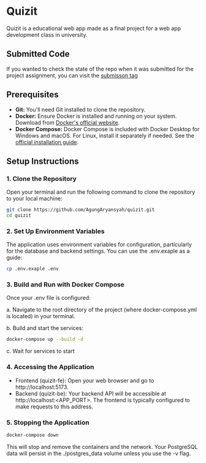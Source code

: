 # Quizit

Quizit is a educational web app made as a final project for a web app development class in university.

## **Submitted Code**

If you wanted to check the state of the repo when it was submitted for the project assignment, you can visit the [submisson tag](https://github.com/AgungAryansyah/quizit/releases/tag/submission)

## Prerequisites

* **Git:** You'll need Git installed to clone the repository.
* **Docker:** Ensure Docker is installed and running on your system. Download from [Docker's official website](https://www.docker.com/products/docker-desktop/).
* **Docker Compose:** Docker Compose is included with Docker Desktop for Windows and macOS. For Linux, install it separately if needed. See the [official installation guide](https://docs.docker.com/compose/install/).

## Setup Instructions

### 1. Clone the Repository

Open your terminal and run the following command to clone the repository to your local machine:

```bash
git clone https://github.com/AgungAryansyah/quizit.git
cd quizit
```

### 2. Set Up Environment Variables

The application uses environment variables for configuration, particularly for the database and backend settings. You can use the .env.exaple as a guide:

```bash
cp .env.exaple .env
```

### 3. Build and Run with Docker Compose
Once your .env file is configured:

a. Navigate to the root directory of the project (where docker-compose.yml is located) in your terminal.

b. Build and start the services:

```bash
docker-compose up --build -d
```

c. Wait for services to start

### 4. Accessing the Application
* Frontend (quizit-fe): Open your web browser and go to http://localhost:5173.
* Backend (quizit-be): Your backend API will be accessible at http://localhost:<APP_PORT>. The frontend is typically configured to make requests to this address.

### 5. Stopping the Application
```Bash
docker-compose down
```
This will stop and remove the containers and the network. Your PostgreSQL data will persist in the ./postgres_data volume unless you use the -v flag.
